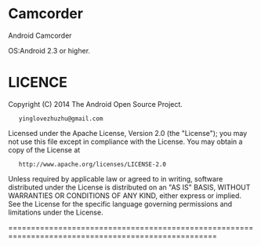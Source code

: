 Camcorder
=========

Android Camcorder

OS:Android 2.3 or higher.


LICENCE
==================================================================================================

Copyright (C) 2014 The Android Open Source Project.

       yinglovezhuzhu@gmail.com

Licensed under the Apache License, Version 2.0 (the "License");
you may not use this file except in compliance with the License.
You may obtain a copy of the License at

       http://www.apache.org/licenses/LICENSE-2.0

Unless required by applicable law or agreed to in writing, software
distributed under the License is distributed on an "AS IS" BASIS,
WITHOUT WARRANTIES OR CONDITIONS OF ANY KIND, either express or implied.
See the License for the specific language governing permissions and
limitations under the License.

====================================================================================================
